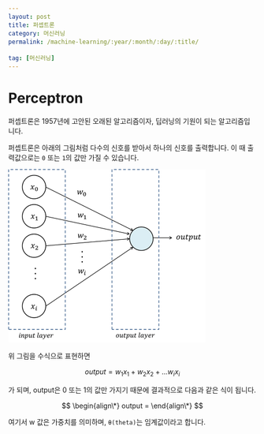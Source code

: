 ```yaml
---
layout: post
title: 퍼셉트론
category: 머신러닝
permalink: /machine-learning/:year/:month/:day/:title/

tag: [머신러닝]
---
```

# Perceptron

퍼셉트론은 1957년에 고안된 오래된 알고리즘이자, 딥러닝의 기원이 되는 알고리즘입니다.

퍼셉트론은 아래의 그림처럼 다수의 신호를 받아서 하나의 신호를 출력합니다. 이 때 출력값으로는 `0` 또는 `1`의 값만 가질 수 있습니다.

![Image](/assets/machine-learning/001.png) 

위 그림을 수식으로 표현하면

$$
output = w_1 x_1 + w_2 x_2 + ... w_i x_i
$$

가 되며, output은 0 또는 1의 값만 가지기 때문에 결과적으로 다음과 같은 식이 됩니다.

$$
\begin{align\*}
output = 
\end{align\*}
$$

여기서 w 값은 가중치를 의미하며, `θ(theta)`는 임계값이라고 합니다.